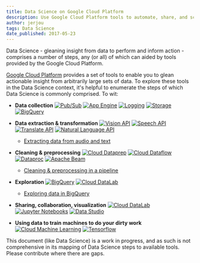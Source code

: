 ```yaml
---
title: Data Science on Google Cloud Platform
description: Use Google Cloud Platform tools to automate, share, and scale Data Science workflows.
author: jerjou
tags: Data Science
date_published: 2017-05-23
---
```

Data Science - gleaning insight from data to perform and inform action -
comprises a number of steps, any (or all) of which can aided by tools provided
by the Google Cloud Platform.

[Google Cloud Platform](https://cloud.google.com) provides a set of tools to
enable you to glean actionable insight from arbitrarily large sets of data. To
explore these tools in the Data Science context, it's helpful to enumerate the
steps of which Data Science is commonly comprised. To wit:

* **Data collection**
  [![Pub/Sub](https://storage.googleapis.com/gcp-community/resources/gcp_icons/products_and_services/big_data/Cloud-PubSub_25.png "Pub/Sub")][pubsub]
  [![App Engine](https://storage.googleapis.com/gcp-community/resources/gcp_icons/products_and_services/compute/App-Engine_25.png "App Engine")][appengine]
  [![Logging](https://storage.googleapis.com/gcp-community/resources/gcp_icons/products_and_services/management_tools/Logging_25.png "Logging")][logging]
  [![Storage](https://storage.googleapis.com/gcp-community/resources/gcp_icons/products_and_services/storage_and_databases/Cloud-Storage_25.png "Storage")][gcs]
  [![BigQuery](https://storage.googleapis.com/gcp-community/resources/gcp_icons/products_and_services/big_data/BigQuery_25.png "BigQuery")][bigquery]

* **Data extraction & transformation**
  [![Vision API](https://storage.googleapis.com/gcp-community/resources/gcp_icons/products_and_services/machine_learning/Cloud-Vision-API_25.png "Vision API")][vision]
  [![Speech API](https://storage.googleapis.com/gcp-community/resources/gcp_icons/products_and_services/machine_learning/Cloud-Speech-API_25.png "Speech API")][speech]
  [![Translate API](https://storage.googleapis.com/gcp-community/resources/gcp_icons/products_and_services/machine_learning/Cloud-Translation-API_25.png "Translate API")][translate]
  [![Natural Language API](https://storage.googleapis.com/gcp-community/resources/gcp_icons/products_and_services/machine_learning/Cloud-Natural-Language-API_25.png "Natural Language API")][nl]

    + [Extracting data from audio and text](/community/tutorials/data-science-extraction)

* **Cleaning & preprocessing**
  [![Cloud Dataprep](https://storage.googleapis.com/gcp-community/resources/gcp_icons/products_and_services/big_data/Cloud-Dataprep_25.png "Cloud Dataprep")][dataprep]
  [![Cloud Dataflow](https://storage.googleapis.com/gcp-community/resources/gcp_icons/products_and_services/big_data/Cloud-Dataflow_25.png "Cloud Dataflow")][dataflow]
  [![Dataproc](https://storage.googleapis.com/gcp-community/resources/gcp_icons/products_and_services/big_data/Cloud-Dataproc_25.png "Dataproc")][dataproc]
  [![Apache Beam](https://storage.googleapis.com/gcp-community/tutorials/data-science/beam.png "Apache Beam")][beam]

    + [Cleaning & preprocessing in a pipeline](/community/tutorials/data-science-preprocessing)

* **Exploration**
  [![BigQuery](https://storage.googleapis.com/gcp-community/resources/gcp_icons/products_and_services/big_data/BigQuery_25.png "BigQuery")][bigquery]
  [![Cloud DataLab](https://storage.googleapis.com/gcp-community/resources/gcp_icons/products_and_services/big_data/Cloud-Datalab_25.png "Cloud DataLab")][datalab]

   + [Exploring data in BigQuery](/community/tutorials/data-science-exploration)

* **Sharing, collaboration, visualization**
  [![Cloud DataLab](https://storage.googleapis.com/gcp-community/resources/gcp_icons/products_and_services/big_data/Cloud-Datalab_25.png "Cloud DataLab")][datalab]
  [![Jupyter Notebooks](https://storage.googleapis.com/gcp-community/tutorials/data-science/jupyter.png "Jupyter Notebooks")][jupyter]
  [![Data Studio](https://storage.googleapis.com/gcp-community/resources/gcp_icons/products_and_services/big_data/Data-Studio_25.png "Data Studio")][datastudio]

* **Using data to train machines to do your dirty work**
  [![Cloud Machine Learning](https://storage.googleapis.com/gcp-community/resources/gcp_icons/products_and_services/machine_learning/Cloud-Machine-Learning_25.png "Cloud Machine Learning")][ml-engine]
  [![Tensorflow](https://storage.googleapis.com/gcp-community/tutorials/data-science/tensorflow.png "Tensorflow")][tf]

[comment]:# (Some suggested article titles)
[comment]:# (* A/B testing with Google App Engine and Cloud Logging)
[comment]:# (* Scalable, subscribable data feeds using Cloud Pub/Sub)
[comment]:# (* Visualizations with interactive Jupyter [née iPython] notebooks on Cloud Datalab)
[comment]:# (* Presentations and dashboards using Data Studio)
[comment]:# (* Serving infrastructure)
[comment]:# (* Training and serving machine-learning models on Cloud ML Engine)

This document (like Data Science) is a work in progress, and as such is not
comprehensive in its mapping of Data Science steps to available tools. Please
contribute where there are gaps.

[appengine]: /appengine
[beam]: http://beam.apache.org
[bigquery]: /bigquery
[dataflow]: /dataflow
[datalab]: /datalab
[dataprep]: /dataprep
[dataproc]: /dataproc
[datastudio]: http://datastudio.google.com
[gcs]: /storage
[jupyter]: http://jupyter.org
[logging]: /logging
[ml-engine]: /ml-engine
[nl]: /natural-language
[pubsub]: /pubsub
[speech]: /speech
[tf]: http://tensorflow.org
[translate]: /translate
[vision]: /vision
